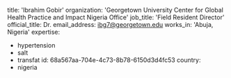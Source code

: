 title: 'Ibrahim Gobir'
organization: 'Georgetown University Center for Global Health Practice and Impact Nigeria Office'
job_title: 'Field Resident Director'
official_title: Dr.
email_address: ibg7@georgetown.edu
works_in: 'Abuja, Nigeria'
expertise:
  - hypertension
  - salt
  - transfat
id: 68a567aa-704e-4c73-8b78-6150d3d4fc53
country:
  - nigeria
